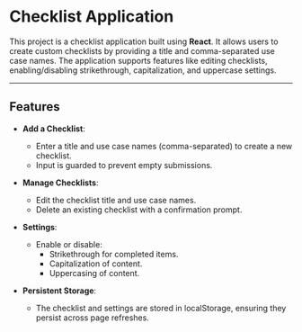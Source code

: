 # Checklist Application

This project is a checklist application built using **React**. It allows users to create custom checklists by providing a title and comma-separated use case names. The application supports features like editing checklists, enabling/disabling strikethrough, capitalization, and uppercase settings.

---

## Features

- **Add a Checklist**:
  - Enter a title and use case names (comma-separated) to create a new checklist.
  - Input is guarded to prevent empty submissions.

- **Manage Checklists**:
  - Edit the checklist title and use case names.
  - Delete an existing checklist with a confirmation prompt.

- **Settings**:
  - Enable or disable:
    - Strikethrough for completed items.
    - Capitalization of content.
    - Uppercasing of content.

- **Persistent Storage**:
  - The checklist and settings are stored in localStorage, ensuring they persist across page refreshes.
